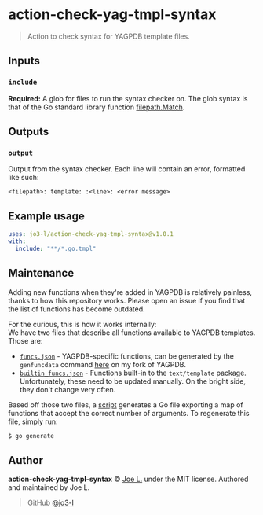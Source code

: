 # action-check-yag-tmpl-syntax

> Action to check syntax for YAGPDB template files.

## Inputs

### `include`

**Required:** A glob for files to run the syntax checker on. The glob syntax is that of the Go standard library function [filepath.Match](https://golang.org/pkg/path/filepath/#Match).

## Outputs

### `output`

Output from the syntax checker. Each line will contain an error, formatted like such:

```
<filepath>: template: :<line>: <error message>
```

## Example usage

```yml
uses: jo3-l/action-check-yag-tmpl-syntax@v1.0.1
with:
  include: "**/*.go.tmpl"
```

## Maintenance

Adding new functions when they're added in YAGPDB is relatively painless, thanks to how this repository works. Please open an issue if you find that the list of functions has become outdated.<br />

For the curious, this is how it works internally:<br />
We have two files that describe all functions available to YAGPDB templates. Those are:

- [`funcs.json`](./funcs.json) - YAGPDB-specific functions, can be generated by the `genfuncdata` command [here](https://github.com/jo3-l/yagpdb/blob/master/stdcommands/genfuncdata/genfuncdata.go) on my fork of YAGPDB.
- [`builtin_funcs.json`](./builtin_funcs.json) - Functions built-in to the `text/template` package. Unfortunately, these need to be updated manually. On the bright side, they don't change very often.

Based off those two files, a [script](./gen/gen_funcs) generates a Go file exporting a map of functions that accept the correct number of arguments. To regenerate this file, simply run:

```sh
$ go generate
```

## Author

**action-check-yag-tmpl-syntax** © [Joe L.](https://github.com/jo3-l) under the MIT license. Authored and maintained by Joe L.

> GitHub [@jo3-l](https://github.com/jo3-l)
